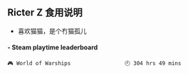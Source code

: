 ## Ricter Z 食用说明
- 喜欢猫猫，是个冇猫孤儿

<!-- steam-box start -->
#### - Steam playtime leaderboard
```text
🎮 World of Warships                 🕘 304 hrs 49 mins
```
<!-- Powered by https://github.com/YouEclipse/steam-box . -->
<!-- steam-box end -->
